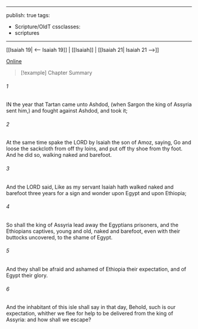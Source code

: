

---
publish: true
tags:
  - Scripture/OldT
cssclasses:
  - scriptures
---
[[Isaiah 19| <-- Isaiah 19]] | [[Isaiah]] | [[Isaiah 21| Isaiah 21 -->]]

[Online](https://churchofjesuschrist.org/study/scriptures/ot/isa/20?lang=eng)

>[!example] Chapter Summary
>
###### 1
IN the year that Tartan came unto Ashdod, (when Sargon the king of Assyria sent him,) and fought against Ashdod, and took it;
###### 2
At the same time spake the LORD by Isaiah the son of Amoz, saying, Go and loose the sackcloth from off thy loins, and put off thy shoe from thy foot.  And he did so, walking naked and barefoot.
###### 3
And the LORD said, Like as my servant Isaiah hath walked naked and barefoot three years for a sign and wonder upon Egypt and upon Ethiopia;
###### 4
So shall the king of Assyria lead away the Egyptians prisoners, and the Ethiopians captives, young and old, naked and barefoot, even with their buttocks uncovered, to the shame of Egypt.
###### 5
And they shall be afraid and ashamed of Ethiopia their expectation, and of Egypt their glory.
###### 6
And the inhabitant of this isle shall say in that day, Behold, such is our expectation, whither we flee for help to be delivered from the king of Assyria: and how shall we escape?



